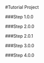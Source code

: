 #Tutorial Project

###Step 1.0.0
[^1]: Create a new project using KMM.
[^2]: Minimum SDK is API 21: Android 5.0(Lollipop)

###Step 2.0.0
[^1]: Create a tab layout and view pager2 in activity_main.xml.
[^2]: Create 3 fragments.
[^3]: Create 2 text view, 1 edit text and 1 button in each fragments xml files.

###Step 2.0.1
[^1]: Create button on click function in each fragment.kt files.
[^2]: Get the edit text value and set that value in text view.

###Step 3.0.0
[^1]: Create a new kotlin file that will work as an adapter for the 3 fragments.
[^2]: Return the 3 fragments in that adapter.

###Step 4.0.0
[^1]: Create a variable that declares an adapter
[^2]: Then set adapter to provide page views on demand.

